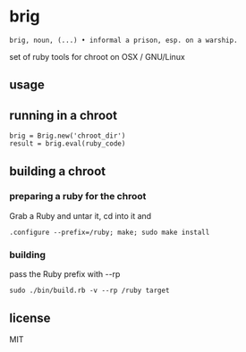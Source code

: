 
# brig

    brig, noun, (...) • informal a prison, esp. on a warship.

set of ruby tools for chroot on OSX / GNU/Linux

## usage

## running in a chroot

    brig = Brig.new('chroot_dir')
    result = brig.eval(ruby_code)

## building a chroot

### preparing a ruby for the chroot

Grab a Ruby and untar it, cd into it and

    .configure --prefix=/ruby; make; sudo make install

### building

pass the Ruby prefix with --rp

    sudo ./bin/build.rb -v --rp /ruby target

## license

MIT

